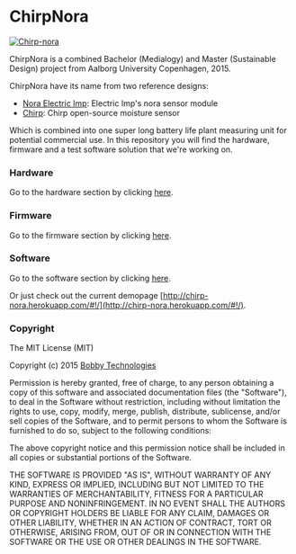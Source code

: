 
# ChirpNora

[![Chirp-nora](https://github.com/bobbyziom/chirp-nora/blob/master/pics/IMG_0166.JPG)](http://spiio.dk/)

ChirpNora is a combined Bachelor (Medialogy) and Master (Sustainable Design) project from Aalborg University Copenhagen, 2015.

ChirpNora have its name from two reference designs:
- [Nora Electric Imp](https://electricimp.com/docs/hardware/resources/reference-designs/nora/): Electric Imp's nora sensor module
- [Chirp](http://wemakethings.net/chirp/): Chirp open-source moisture sensor

Which is combined into one super long battery life plant measuring unit for potential commercial use. In this repository you will find the hardware, firmware and a test software solution that we're working on. 

### Hardware

Go to the hardware section by clicking [here](https://github.com/bobbyziom/chirp-nora/tree/master/src/hardware).

### Firmware

Go to the firmware section by clicking [here](https://github.com/bobbyziom/chirp-nora/tree/master/src/firmware).

### Software

Go to the software section by clicking [here](https://github.com/bobbyziom/chirp-nora/tree/master/src/software).

Or just check out the current demopage [http://chirp-nora.herokuapp.com/#!/](http://chirp-nora.herokuapp.com/#!/).

### Copyright 

The MIT License (MIT)

Copyright (c) 2015 [Bobby Technologies](http://bobbytech.dk/)

Permission is hereby granted, free of charge, to any person obtaining a copy
of this software and associated documentation files (the "Software"), to deal
in the Software without restriction, including without limitation the rights
to use, copy, modify, merge, publish, distribute, sublicense, and/or sell
copies of the Software, and to permit persons to whom the Software is
furnished to do so, subject to the following conditions:

The above copyright notice and this permission notice shall be included in
all copies or substantial portions of the Software.

THE SOFTWARE IS PROVIDED "AS IS", WITHOUT WARRANTY OF ANY KIND, EXPRESS OR
IMPLIED, INCLUDING BUT NOT LIMITED TO THE WARRANTIES OF MERCHANTABILITY,
FITNESS FOR A PARTICULAR PURPOSE AND NONINFRINGEMENT. IN NO EVENT SHALL THE
AUTHORS OR COPYRIGHT HOLDERS BE LIABLE FOR ANY CLAIM, DAMAGES OR OTHER
LIABILITY, WHETHER IN AN ACTION OF CONTRACT, TORT OR OTHERWISE, ARISING FROM,
OUT OF OR IN CONNECTION WITH THE SOFTWARE OR THE USE OR OTHER DEALINGS IN
THE SOFTWARE.

